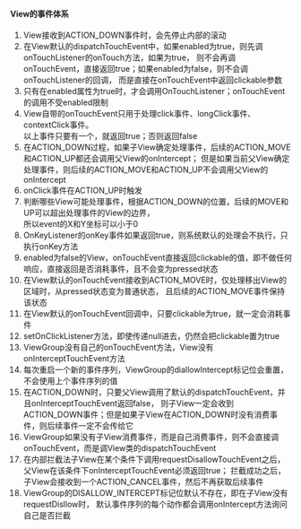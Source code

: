 #### View的事件体系
1. View接收到ACTION_DOWN事件时，会先停止内部的滚动
2. 在View默认的dispatchTouchEvent中，如果enabled为true，则先调onTouchListener的onTouch方法，如果为true，
    则不会再调onTouchEvent，直接返回true；如果enabled为false，则不会调onTouchListener的回调，
    而是直接在onTouchEvent中返回clickable参数
3. 只有在enabled属性为true时，才会调用OnTouchListener；onTouchEvent的调用不受enabled限制
4. View自带的onTouchEvent只用于处理click事件、longClick事件、contextClick事件。  
    以上事件只要有一个，就返回true；否则返回false
5. 在ACTION_DOWN过程，如果子View确定处理事件，后续的ACTION_MOVE和ACTION_UP都还会调用父View的onIntercept；
    但是如果当前父View确定处理事件，则后续的ACTION_MOVE和ACTION_UP不会调用父View的onIntercept
6. onClick事件在ACTION_UP时触发
7. 判断哪些View可能处理事件，根据ACTION_DOWN的位置，后续的MOVE和UP可以超出处理事件的View的边界，  
    所以event的X和Y坐标可以小于0
8. OnKeyListener的onKey事件如果返回true，则系统默认的处理会不执行，只执行onKey方法
9. enabled为false的View，onTouchEvent直接返回clickable的值，即不做任何响应，直接返回是否消耗事件，且不会变为pressed状态
10. 在View默认的onTouchEvent接收到ACTION_MOVE时，仅处理移出View的区域时，从pressed状态变为普通状态，
    且后续的ACTION_MOVE事件保持该状态
11. 在View默认的onTouchEvent回调中，只要clickable为true，就一定会消耗事件
12. setOnClickListener方法，即使传递null进去，仍然会把clickable置为true
13. ViewGroup没有自己的onTouchEvent方法，View没有onInterceptTouchEvent方法
14. 每次重启一个新的事件序列，ViewGroup的diallowIntercept标记位会重置，不会使用上个事件序列的值
15. 在ACTION_DOWN时，只要父View调用了默认的dispatchTouchEvent，并且onInterceptTouchEvent返回false，
    则子View一定会收到ACTION_DOWN事件；但是如果子View在ACTION_DOWN时没有消费事件，则后续事件一定不会传给它
16. ViewGroup如果没有子View消费事件，而是自己消费事件，则不会直接调onTouchEvent，而是调View类的dispatchTouchEvent
17. 在内部拦截法子View在某个条件下调用requestDisallowTouchEvent之后，父View在该条件下onInterceptTouchEvent必须返回true；
    拦截成功之后，子View会接收到一个ACTION_CANCEL事件，然后不再获取后续事件
18. ViewGroup的DISALLOW_INTERCEPT标记位默认不存在，即在子View没有requestDisllow时，
    默认事件序列的每个动作都会调用onIntercept方法询问自己是否拦截